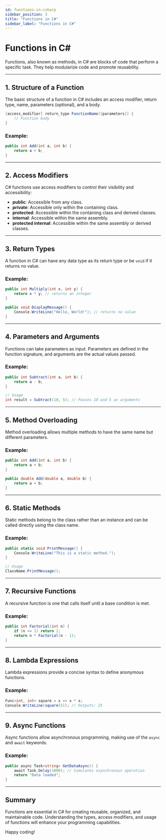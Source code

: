 ```yaml
---
id: functions-in-csharp
sidebar_position: 3
title: "Functions in C#"
sidebar_label: "Functions in C#"
---
```


# Functions in C#

Functions, also known as methods, in C# are blocks of code that perform a specific task. They help modularize code and promote reusability.

---

## 1. Structure of a Function

The basic structure of a function in C# includes an access modifier, return type, name, parameters (optional), and a body.

```csharp
[access_modifier] return_type FunctionName([parameters]) {
    // Function body
}
```

### Example:

```csharp
public int Add(int a, int b) {
    return a + b;
}
```

---

## 2. Access Modifiers

C# functions use access modifiers to control their visibility and accessibility:

- **public**: Accessible from any class.
- **private**: Accessible only within the containing class.
- **protected**: Accessible within the containing class and derived classes.
- **internal**: Accessible within the same assembly.
- **protected internal**: Accessible within the same assembly or derived classes.

---

## 3. Return Types

A function in C# can have any data type as its return type or be `void` if it returns no value.

### Example:

```csharp
public int Multiply(int x, int y) {
    return x * y; // returns an integer
}

public void DisplayMessage() {
    Console.WriteLine("Hello, World!"); // returns no value
}
```

---

## 4. Parameters and Arguments

Functions can take parameters as input. Parameters are defined in the function signature, and arguments are the actual values passed.

### Example:

```csharp
public int Subtract(int a, int b) {
    return a - b;
}

// Usage
int result = Subtract(10, 5); // Passes 10 and 5 as arguments
```

---

## 5. Method Overloading

Method overloading allows multiple methods to have the same name but different parameters.

### Example:

```csharp
public int Add(int a, int b) {
    return a + b;
}

public double Add(double a, double b) {
    return a + b;
}
```

---

## 6. Static Methods

Static methods belong to the class rather than an instance and can be called directly using the class name.

### Example:

```csharp
public static void PrintMessage() {
    Console.WriteLine("This is a static method.");
}

// Usage
ClassName.PrintMessage();
```

---

## 7. Recursive Functions

A recursive function is one that calls itself until a base condition is met.

### Example:

```csharp
public int Factorial(int n) {
    if (n <= 1) return 1;
    return n * Factorial(n - 1);
}
```

---

## 8. Lambda Expressions

Lambda expressions provide a concise syntax to define anonymous functions.

### Example:

```csharp
Func<int, int> square = x => x * x;
Console.WriteLine(square(5)); // Outputs: 25
```

---

## 9. Async Functions

Async functions allow asynchronous programming, making use of the `async` and `await` keywords.

### Example:

```csharp
public async Task<string> GetDataAsync() {
    await Task.Delay(1000); // Simulates asynchronous operation
    return "Data loaded";
}
```

---

## Summary

Functions are essential in C# for creating reusable, organized, and maintainable code. Understanding the types, access modifiers, and usage of functions will enhance your programming capabilities.

Happy coding!
